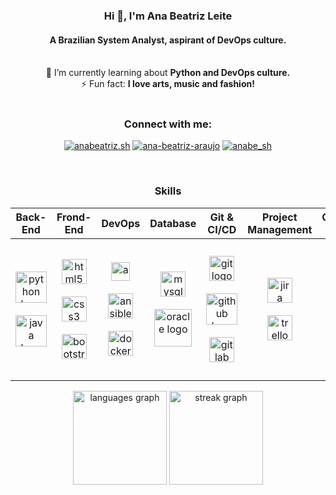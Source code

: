<h3 align="center">Hi 👋, I'm Ana Beatriz Leite</h3>
<h4 align="center">A Brazilian System Analyst, aspirant of DevOps culture.</h4> <br>


<div align="center"> 
🌱 I’m currently learning about <strong>Python and DevOps culture.</strong> <br>
⚡ Fun fact: <strong>I love arts, music and fashion!</strong>
</div>


<br>

<h3 align="center">Connect with me:</h3>
<p align="center">
<a href="https://instagram.com/anabeatriz.sh" target="blank"><img src="https://img.shields.io/badge/Instagram-E4405F?style=for-the-badge&logo=instagram&logoColor=white" alt="anabeatriz.sh" /></a>
<a href="https://linkedin.com/in/ana-beatriz-araujo" target="blank"><img src="https://img.shields.io/badge/LinkedIn-0077B5?style=for-the-badge&logo=linkedin&logoColor=white" alt="ana-beatriz-araujo" /></a>
<a href="https://twitter.com/analeite_art" target="blank"><img src="https://img.shields.io/badge/Twitter-1DA1F2?style=for-the-badge&logo=twitter&logoColor=white" alt="anabe_sh" /></a>
</p> <br>

<h3 align="center">Skills</h3>

<div align="center">
 
| Back-End | Frond-End | DevOps | Database | Git & CI/CD | Project Management | Operating Systems |
| :---------: | :------: | :------: | :------: | :------: | :------: | :------: |
| <img src="https://cdn.jsdelivr.net/gh/devicons/devicon/icons/python/python-original.svg" height="50" alt="python logo" />  <br> <br> <img src="https://cdn.jsdelivr.net/gh/devicons/devicon/icons/java/java-original.svg" height="50" alt="java logo"  /> | <img src="https://cdn.jsdelivr.net/gh/devicons/devicon/icons/html5/html5-original.svg" height="40" alt="html5 logo"  /> <br> <br> <img src="https://cdn.jsdelivr.net/gh/devicons/devicon/icons/css3/css3-original.svg" height="40" alt="css3 logo"  /> <br> <br><img src="https://cdn.jsdelivr.net/gh/devicons/devicon/icons/bootstrap/bootstrap-original.svg" height="40" alt="bootstrap logo"  /> | <img src="https://cdn.jsdelivr.net/gh/devicons/devicon/icons/azure/azure-original.svg" height="30" alt="azure logo"  /> <br> <br> <img src="https://cdn.jsdelivr.net/gh/devicons/devicon/icons/ansible/ansible-original.svg" height="40" alt="ansible logo"  /> <br> <br> <img src="https://cdn.jsdelivr.net/gh/devicons/devicon/icons/docker/docker-original.svg" height="40" alt="docker logo"  /> | <img src="https://cdn.jsdelivr.net/gh/devicons/devicon/icons/mysql/mysql-original.svg" height="40" alt="mysql logo"  /> <br> <br> <img src="https://cdn.jsdelivr.net/gh/devicons/devicon/icons/oracle/oracle-original.svg" height="60" alt="oracle logo"  /> | <img src="https://cdn.jsdelivr.net/gh/devicons/devicon/icons/git/git-original.svg" height="40" alt="git logo"  /> <br> <br> <img src="https://skillicons.dev/icons?i=github" height="50" alt="github logo"  /> <br> <br> <img src="https://cdn.jsdelivr.net/gh/devicons/devicon/icons/gitlab/gitlab-original.svg" height="40" alt="gitlab logo"  />| <img src="https://cdn.jsdelivr.net/gh/devicons/devicon/icons/jira/jira-original.svg" height="40" alt="jira logo"  /> <br> <br> <img src="https://cdn.jsdelivr.net/gh/devicons/devicon/icons/trello/trello-plain.svg" height="40" alt="trello logo"  /> | <img src="https://cdn.jsdelivr.net/gh/devicons/devicon@latest/icons/windows11/windows11-original.svg" height="40" alt="winndows logo"  /> <br> <br> <img src="https://cdn.jsdelivr.net/gh/devicons/devicon/icons/debian/debian-original.svg" height="40" alt="debian logo"  /> <br> <br>  <img src="https://cdn.jsdelivr.net/gh/devicons/devicon/icons/linux/linux-original.svg" height="40" alt="linux logo"  /> <br> <br>   <img src="https://cdn.simpleicons.org/ubuntu/E95420" height="40" alt="ubuntu logo"  /> |



<div align="center">
  <img src="https://github-readme-stats.vercel.app/api/top-langs?username=analeite&locale=en&hide_title=false&layout=compact&card_width=320&langs_count=5&theme=radical&hide_border=false&order=2" height="150" alt="languages graph"  />
  <img src="https://streak-stats.demolab.com?user=analeite&locale=en&mode=daily&theme=radical&hide_border=false&border_radius=5&order=3" height="150" alt="streak graph"  />
</div>

###



